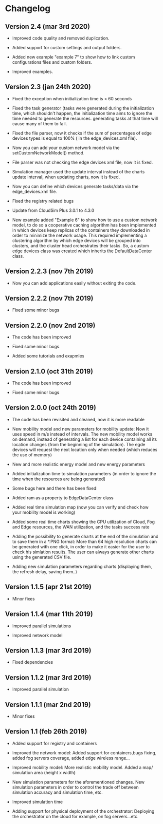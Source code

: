# Changelog

## Version 2.4 (mar 3rd 2020)

*   Improved code quality and removed duplication.

*   Added support for custom settings and output folders.

*   Added new example "example 7" to show how to link custom configurations files and custom folders.

*   Improved examples.

## Version 2.3 (jan 24th 2020) 

*   Fixed the exception when initialization time is < 60 seconds

*   Fixed the task generator (tasks were generated during the initialization time, which shouldn't happen, the initialization time aims to ignore the time needed to generate the resources. generating tasks at that time will cause many of them to fail.

*   Fixed the file parser, now it checks if the sum of percentages of edge devices types is equal to 100% ( in the edge_devices.xml file).

*   Now you can add your custom network model via the setCustomNetworkModel() method.

*   File parser was not checking the edge devices xml file, now it is fixed.

*   Simulation manager used the update interval instead of the charts update interval, when updating charts, now it is fixed.

*   Now you can define which devices generate tasks/data via the edge_devices.xml file.

*   Fixed the registry related bugs

*   Update from CloudSim Plus 3.0.1 to 4.3.0

*   New example added "Example 6" to show how to use a custom network model, to do so a cooperative caching algorithm has been implemented in which devices keep replicas of the containers they downloaded in order to minimize the network usage. This required implementing a clustering algorithm by which edge devices will be grouped into clusters, and the cluster head orchestrates their tasks. So, a custom edge devices class was created which inherits the DefaultDataCenter class.

## Version 2.2.3 (nov 7th 2019) 

*   Now you can add applications easily without exiting the code.

## Version 2.2.2 (nov 7th 2019) 

*   Fixed some minor bugs  

## Version 2.2.0 (nov 2nd 2019)

*   The code has been improved  

*   Fixed some minor bugs 

*   Added some tutorials and exapmles

## Version 2.1.0 (oct 31th 2019)

*   The code has been improved  

*   Fixed some minor bugs 

## Version 2.0.0 (oct 24th 2019)

*   The code has been revisited and cleaned, now it is more readable  

*   New mobility model and new parameters for mobility update: Now it uses speed in m/s instead of intervals. The new mobility model works on demand, instead of generating a list for each device containing all its location changes (from the beginning of the simulation). The egde devices will request the next location only when needed (which reduces the use of memory)
  
*   New and more realistic energy model and new energy parameters 

*   Added initialization time to simulation parameters (in order to ignore the time when the resources are being generated)

*   Some bugs here and there has been fixed 

*   Added ram as a property to EdgeDataCenter class

*   Added real time simulation map (now you can verify and check how your mobility model is working)  

*   Added some real time charts showing the CPU utilization of Cloud, Fog and Edge resources, the WAN utilization, and the tasks success rate
  
*   Adding the possibility to generate charts at the end of the simulation and to save them in a *.PNG format: More than 64 high resolution charts can be generated with one click, in order to make it easier for the user to check his simlation results. The user can always generate other charts using the generated CSV file.
  
*   Adding new simulation parameters regarding charts (displaying them, the refresh delay, saving them..)  

## Version 1.1.5 (apr 21st 2019)

*   Minor fixes

## Version 1.1.4 (mar 11th 2019)

*   Improved parallel simulations

*   Improved network model

## Version 1.1.3 (mar 3rd 2019)

*   Fixed dependencies 

## Version 1.1.2 (mar 3rd 2019)

*   Improved parallel simulation 

## Version 1.1.1 (mar 2nd 2019) 

*   Minor fixes

## Version 1.1 (feb 26th 2019)

*   Added support for registry and containers

*   Improved the network model:  Added support for containers,bugs fixing, added fog servers coverage, added edge  wireless range...

*   Improved mobility model:  More realistic mobility model.  Added a map/ simulation area (height x width)

*   New simulation parameters for the aforementioned changes.  New simulation parameters in order to control the trade off between simulation accuracy and simulation time, etc.

*   Improved simulation time

*   Adding support for physical deployment of the orchestrator:  Deploying the orchestrator on the cloud for example, on fog servers...etc.

